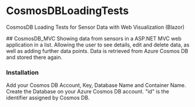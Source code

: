 # CosmosDBLoadingTests
 CosmosDB Loading Tests for Sensor Data with Web Visualization (Blazor)

## CosmosDB_MVC
Showing data from sensors in a ASP.NET MVC web application in a list. Allowing the user to see details, edit and delete data, as well as adding further data points. Data is retrieved from Azure Cosmos DB and stored there again.

### Installation
Add your Cosmos DB Account, Key, Database Name and Container Name. Create the Database on your Azure Cosmos DB account. "id" is the identifier assigned by Cosmos DB. 
